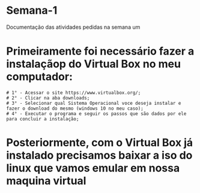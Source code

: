 # Semana-1
Documentação das atividades pedidas na semana um

# Primeiramente foi necessário fazer a instalaçãop do Virtual Box no meu computador:
    # 1° - Acessar o site https://www.virtualbox.org/;
    # 2° - Clicar na aba downloads;
    # 3° - Selecionar qual Sistema Operacional voce deseja instalar e fazer o download do mesmo (windows 10 no meu caso);
    # 4° - Executar o programa e seguir os passos que são dados por ele para concluir a instalação;

# Posteriormente, com o Virtual Box já instalado precisamos baixar a iso do linux que vamos emular em nossa maquina virtual
